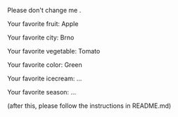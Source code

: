 
Please don't change me .



Your favorite fruit: Apple

Your favorite city: Brno

Your favorite vegetable: Tomato

Your favorite color: Green

Your favorite icecream: ...

Your favorite season: ...


(after this, please follow the instructions in README.md)


